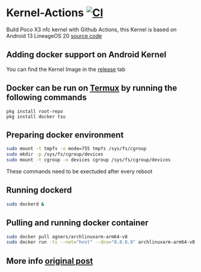 # Kernel-Actions [![CI](https://github.com/daoudeddy/Kernel-Actions/actions/workflows/build.yml/badge.svg)]() 

Build Poco X3 nfc kernel with Github Actions, this Kernel is based on Android 13 LineageOS 20 [source code](https://github.com/LineageOS/android_kernel_xiaomi_surya)

## Adding docker support on Android Kernel
You can find the Kernel Image in the [release](https://github.com/daoudeddy/Kernel-Actions/releases) tab

## Docker can be run on [Termux](https://github.com/termux/termux-app) by running the following commands

```shellscript
pkg install root-repo
pkg install docker tsu
```
## Preparing docker environment

```bash
sudo mount -t tmpfs -o mode=755 tmpfs /sys/fs/cgroup
sudo mkdir -p /sys/fs/cgroup/devices
sudo mount -t cgroup -o devices cgroup /sys/fs/cgroup/devices
```
These commands need to be exectuded after every reboot

## Running dockerd

```bash
sudo dockerd &
```

## Pulling and running docker container

```bash
sudo docker pull agners/archlinuxarm-arm64-v8
sudo docker run -ti --net="host" --dns="8.8.8.8" archlinuxarm-arm64-v8
```

## More info [original post](https://gist.github.com/FreddieOliveira/efe850df7ff3951cb62d74bd770dce27)
